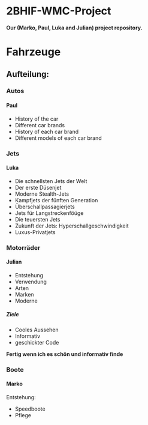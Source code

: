 # 2BHIF-WMC-Project
<strong> Our (Marko, Paul, Luka and Julian) project repository.</strong>

# Fahrzeuge
## Aufteilung:
### Autos
#### Paul
- History of the car
- Different car brands
- History of each car brand
- Different models of each car brand

### Jets
#### Luka
- Die schnellsten Jets der Welt
- Der erste Düsenjet
- Moderne Stealth-Jets
- Kampfjets der fünften Generation
- Überschallpassagierjets
- Jets für Langstreckenföüge
- Die teuersten Jets
- Zukunft der Jets: Hyperschallgeschwindigkeit
- Luxus-Privatjets

### Motorräder
#### Julian
+ Entstehung
+ Verwendung
+ Arten
+ Marken
+ Moderne

##### Ziele
+ Cooles Aussehen
+ Informativ
+ geschickter Code

**Fertig wenn ich es schön und informativ finde**

### Boote
#### Marko
Entstehung:
- Speedboote 
- Pflege



